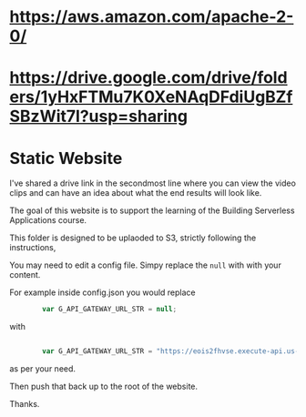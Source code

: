 # https://aws.amazon.com/apache-2-0/
# https://drive.google.com/drive/folders/1yHxFTMu7K0XeNAqDFdiUgBZfSBzWit7l?usp=sharing
# Static Website

I've shared a drive link in the secondmost line where you can view the video clips and can have an idea about what the end results will look like.

The goal of this website is to support the learning of the Building Serverless Applications course.

This folder is designed to be uplaoded to S3, strictly following the instructions,

You may need to edit a config file. Simpy replace the `null` with with your content.

For example inside config.json you would replace

```JavaScript
		var G_API_GATEWAY_URL_STR = null;
```

with

```JavaScript

		var G_API_GATEWAY_URL_STR = "https://eois2fhvse.execute-api.us-east-1.amazonaws.com/test"
```
as per your need.


Then push that back up to the root of the website.

Thanks.
